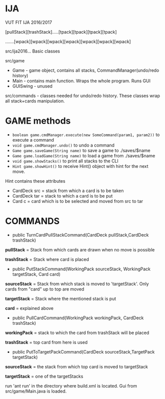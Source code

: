 # IJA
VUT FIT IJA 2016/2017


[pullStack][trashStack].....[tpack][tpack][tpack][tpack]

.......[wpack][wpack][wpack][wpack][wpack][wpack][wpack]

src/ija2016... Basic classes

src/game
- Game - game object, contains all stacks, CommandManager(undo/redo history)
- Main - contains main function. Wraps the whole program. Runs GUI
- GUISwing - unused

src/commands - classes needed for undo/redo history. These classes wrap all stack+cards manipulation.
# GAME methods
- ```boolean game.cmdManager.execute(new SomeCommand(param1, param2))```
    to execute a command
- ```void game.cmdManager.undo()```
    to undo a command
- ```Game game.saveGame(String name)```
    to save a game to ./saves/$name
- ```Game game.loadGame(String name)```
    to load a game from ./saves/$name
- ```void game.showStacks()```
    to print all stacks to the CLI
- ```Hint game.showHint()```
    to receive Hint() object with hint for the next move.

Hint contains these attributes

- CardDeck src = stack from which a card is to be taken
- CardDeck tar = stack to which a card is to be put
- Card c = card which is to be selected and moved from src to tar

# COMMANDS
- public TurnCardPullStackCommand(CardDeck pullStack,CardDeck trashStack)

**pullStack** = Stack from which cards are drawn when no move is possible

**trashStack** = Stack where card is placed

- public PutStackCommand(WorkingPack sourceStack, WorkingPack targetStack, Card card)

**sourceStack** = Stack from which stack is moved to 'targetStack'. Only cards from "card" up to top are moved

**targetStack** = Stack where the mentioned stack is put

**card** = explained above

- public PullCardCommand(WorkingPack workingPack, CardDeck trashStack)

**workingPack** = stack to which the  card from trashStack will be placed

**trashStack** = top card from here is used

- public PutToTargetPackCommand(CardDeck sourceStack,TargetPack targetStack)

**sourceStack** = the stack from which top card is moved to targetStack

**targetStack** = one of the targetStacks

run 'ant run' in the directory where build.xml is located. Gui from src/game/Main.java is loaded.
